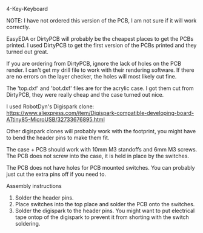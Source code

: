 4-Key-Keyboard

NOTE: I have not ordered this version of the PCB, I am not sure if it will work correctly.

EasyEDA or DirtyPCB will probably be the cheapest places to get the PCBs printed. I used DirtyPCB to get the first version of the PCBs printed and they turned out great.

If you are ordering from DirtyPCB, ignore the lack of holes on the PCB render. I can't get my drill file to work with their rendering software. If there are no errors on the layer checker, the holes will most likely cut fine.

The 'top.dxf' and 'bot.dxf' files are for the acrylic case. I got them cut from DirtyPCB, they were really cheap and the case turned out nice.

I used RobotDyn's Digispark clone: https://www.aliexpress.com/item/Digispark-compatible-developing-board-ATtiny85-MicroUSB/32733676895.html

Other digispark clones will probably work with the footprint, you might have to bend the header pins to make them fit.

The case + PCB should work with 10mm M3 standoffs and 6mm M3 screws. The PCB does not screw into the case, it is held in place by the switches.

The PCB does not have holes for PCB mounted switches. You can probably just cut the extra pins off if you need to.

Assembly instructions

1. Solder the header pins. 
2. Place switches into the top place and solder the PCB onto the switches.
3. Solder the digispark to the header pins. You might want to put electrical tape ontop of the digispark to prevent it from shorting with the switch soldering.
